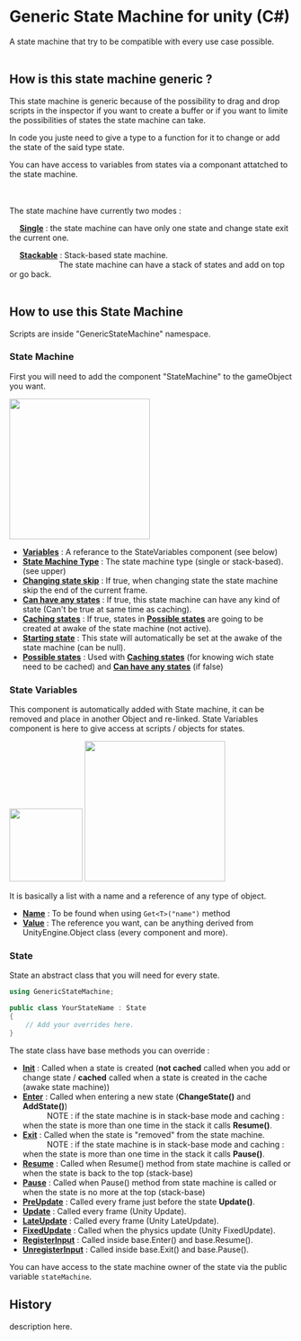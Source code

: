 # Generic State Machine for unity (C#)

A state machine that try to be compatible with every use case possible.
<br> </br>
## How is this state machine generic ?

This state machine is generic because of the possibility to drag and drop scripts in the inspector if you want to create a buffer or if you want to limite the possibilities of states the state machine can take.

In code you juste need to give a  type to a function for it to change or add the state of the said type state.

You can have access to variables from states via a componant attatched to the state machine.

<br> </br>
The state machine have currently two modes :  

&emsp; <ins>**Single**</ins> : the state machine can have only one state and change state exit the current one.  

&emsp; <ins>**Stackable**</ins> : Stack-based state machine.   
&emsp;&emsp;&emsp;&emsp;&emsp;&emsp;
The state machine can have a stack of states and add on top or go back.
<br> </br>
## How to use this State Machine

Scripts are inside "GenericStateMachine" namespace.

### State Machine
First you will need to add the component "StateMachine" to the gameObject you want.  

<img src="https://github.com/Tama-sama/Unity-GenericStateMachine/blob/Description/Docs/StateMachine.PNG" height="250">  

- <ins>**Variables**</ins> : A referance to the StateVariables component (see below) 
- <ins>**State Machine Type**</ins> : The state machine type (single or stack-based). (see upper)
- <ins>**Changing state skip**</ins> : If true, when changing state the state machine skip the end of the current frame.
- <ins>**Can have any states**</ins> : If true, this state machine can have any kind of state (Can't be true at same time as caching).
- <ins>**Caching states**</ins> : If true, states in <ins>**Possible states**</ins> are going to be created at awake of the state machine (not active).
- <ins>**Starting state**</ins> : This state will automatically be set at the awake of the state machine (can be null).
- <ins>**Possible states**</ins> : Used with <ins>**Caching states**</ins> (for knowing wich state need to be cached) and <ins>**Can have any states**</ins> (if false)

### State Variables
This component is automatically added with State machine, it can be removed and place in another Object and re-linked.
State Variables component is here to give access at scripts / objects for states.

<img src="https://github.com/Tama-sama/Unity-GenericStateMachine/blob/Description/Docs/StateVariables.PNG" height="130"> <!-- -->
<img src="https://github.com/Tama-sama/Unity-GenericStateMachine/blob/Description/Docs/Set_StateVariable.gif" height="250">  


It is basically a list with a name and a reference of any type of object.
- <ins>**Name**</ins> : To be found when using `Get<T>("name")` method 
- <ins>**Value**</ins> : The reference you want, can be anything derived from UnityEngine.Object class (every component and more).
 
### State
State an abstract class that you will need for every state.

```c#
using GenericStateMachine;

public class YourStateName : State
{
    // Add your overrides here.
}

```

The state class have base methods you can override : 
- <ins>**Init**</ins> : Called when a state is created (**not cached** called when you add or change state / **cached** called when a state is created in the cache (awake state machine))
- <ins>**Enter**</ins> : Called when entering a new state (**ChangeState()** and **AddState()**)  
&emsp;&emsp;&ensp;&nbsp;
NOTE : if the state machine is in stack-base mode and caching : when the state is more than one time in the stack it calls **Resume()**.
- <ins>**Exit**</ins> : Called when the state is "removed" from the state machine.  
&emsp;&emsp;&ensp;&nbsp;
NOTE : if the state machine is in stack-base mode and caching : when the state is more than one time in the stack it calls **Pause()**.
- <ins>**Resume**</ins> : Called when Resume() method from state machine is called or when the state is back to the top (stack-base)
- <ins>**Pause**</ins> : Called when Pause() method from state machine is called or when the state is no more at the top (stack-base)
- <ins>**PreUpdate**</ins> : Called every frame just before the state **Update()**.
- <ins>**Update**</ins> : Called every frame (Unity Update).
- <ins>**LateUpdate**</ins> : Called every frame (Unity LateUpdate).
- <ins>**FixedUpdate**</ins> : Called when the physics update (Unity FixedUpdate).
- <ins>**RegisterInput**</ins> : Called inside base.Enter() and base.Resume().
- <ins>**UnregisterInput**</ins> : Called inside base.Exit() and base.Pause().

You can have access to the state machine owner of the state via the public variable `stateMachine`.

## History

description here.

